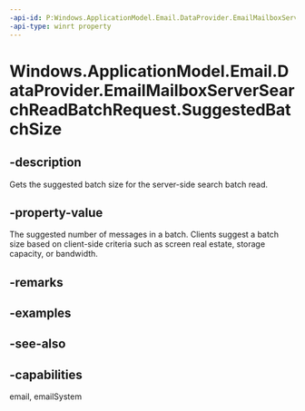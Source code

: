 ```yaml
---
-api-id: P:Windows.ApplicationModel.Email.DataProvider.EmailMailboxServerSearchReadBatchRequest.SuggestedBatchSize
-api-type: winrt property
---
```


<!-- Property syntax
public uint SuggestedBatchSize { get; }
-->

# Windows.ApplicationModel.Email.DataProvider.EmailMailboxServerSearchReadBatchRequest.SuggestedBatchSize

## -description
Gets the suggested batch size for the server-side search batch read.

## -property-value
The suggested number of messages in a batch. Clients suggest a batch size based on client-side criteria such as screen real estate, storage capacity, or bandwidth.

## -remarks

## -examples

## -see-also

## -capabilities
email, emailSystem
